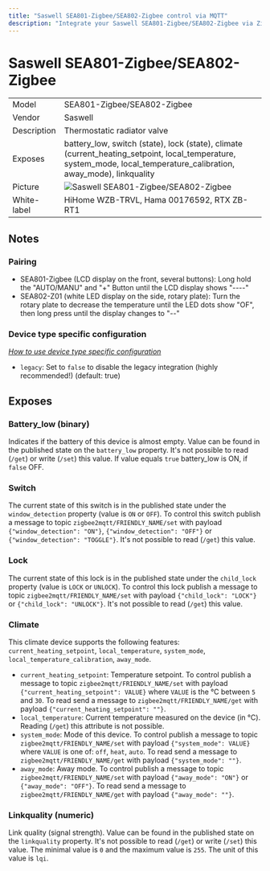 ```yaml
---
title: "Saswell SEA801-Zigbee/SEA802-Zigbee control via MQTT"
description: "Integrate your Saswell SEA801-Zigbee/SEA802-Zigbee via Zigbee2MQTT with whatever smart home infrastructure you are using without the vendors bridge or gateway."
---
```


<!-- !!!! -->
<!-- ATTENTION: This file is auto-generated through docgen! -->
<!-- You can only edit the "## Notes"-Section. -->
<!-- !!!! -->

# Saswell SEA801-Zigbee/SEA802-Zigbee

|     |     |
|-----|-----|
| Model | SEA801-Zigbee/SEA802-Zigbee  |
| Vendor  | Saswell  |
| Description | Thermostatic radiator valve |
| Exposes | battery_low, switch (state), lock (state), climate (current_heating_setpoint, local_temperature, system_mode, local_temperature_calibration, away_mode), linkquality |
| Picture | ![Saswell SEA801-Zigbee/SEA802-Zigbee](https://psi-4ward.github.io/zigbee2mqtt.io/images/devices/SEA801-Zigbee-SEA802-Zigbee.jpg) |
| White-label | HiHome WZB-TRVL, Hama 00176592, RTX ZB-RT1 |


## Notes


### Pairing

* SEA801-Zigbee (LCD display on the front, several buttons): Long hold the "AUTO/MANU" and "+" Button until the LCD display shows "----"
* SEA802-Z01 (white LED display on the side, rotary plate): Turn the rotary plate to decrease the temperature until the LED dots show "OF", then long press until the display changes to "--"

### Device type specific configuration
*[How to use device type specific configuration](../../guide/configuration/#device-specific-configuration)*

* `legacy`: Set to `false` to disable the legacy integration (highly recommended!) (default: true)



## Exposes

### Battery_low (binary)
Indicates if the battery of this device is almost empty.
Value can be found in the published state on the `battery_low` property.
It's not possible to read (`/get`) or write (`/set`) this value.
If value equals `true` battery_low is ON, if `false` OFF.

### Switch 
The current state of this switch is in the published state under the `window_detection` property (value is `ON` or `OFF`).
To control this switch publish a message to topic `zigbee2mqtt/FRIENDLY_NAME/set` with payload `{"window_detection": "ON"}`, `{"window_detection": "OFF"}` or `{"window_detection": "TOGGLE"}`.
It's not possible to read (`/get`) this value.

### Lock 
The current state of this lock is in the published state under the `child_lock` property (value is `LOCK` or `UNLOCK`).
To control this lock publish a message to topic `zigbee2mqtt/FRIENDLY_NAME/set` with payload `{"child_lock": "LOCK"}` or `{"child_lock": "UNLOCK"}`.
It's not possible to read (`/get`) this value.

### Climate 
This climate device supports the following features: `current_heating_setpoint`, `local_temperature`, `system_mode`, `local_temperature_calibration`, `away_mode`.
- `current_heating_setpoint`: Temperature setpoint. To control publish a message to topic `zigbee2mqtt/FRIENDLY_NAME/set` with payload `{"current_heating_setpoint": VALUE}` where `VALUE` is the °C between `5` and `30`. To read send a message to `zigbee2mqtt/FRIENDLY_NAME/get` with payload `{"current_heating_setpoint": ""}`.
- `local_temperature`: Current temperature measured on the device (in °C). Reading (`/get`) this attribute is not possible.
- `system_mode`: Mode of this device. To control publish a message to topic `zigbee2mqtt/FRIENDLY_NAME/set` with payload `{"system_mode": VALUE}` where `VALUE` is one of: `off`, `heat`, `auto`. To read send a message to `zigbee2mqtt/FRIENDLY_NAME/get` with payload `{"system_mode": ""}`.
- `away_mode`: Away mode. To control publish a message to topic `zigbee2mqtt/FRIENDLY_NAME/set` with payload `{"away_mode": "ON"}` or `{"away_mode": "OFF"}`. To read send a message to `zigbee2mqtt/FRIENDLY_NAME/get` with payload `{"away_mode": ""}`.

### Linkquality (numeric)
Link quality (signal strength).
Value can be found in the published state on the `linkquality` property.
It's not possible to read (`/get`) or write (`/set`) this value.
The minimal value is `0` and the maximum value is `255`.
The unit of this value is `lqi`.

